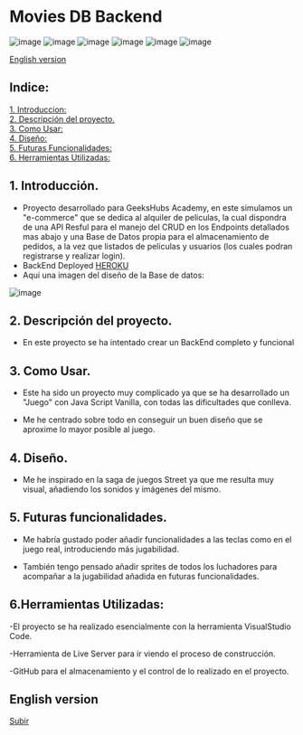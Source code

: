 # Movies DB Backend



![image](https://img.shields.io/badge/Heroku-430098?style=for-the-badge&logo=heroku&logoColor=white)
![image](https://img.shields.io/badge/MySQL-005C84?style=for-the-badge&logo=mysql&logoColor=white)
![image](https://img.shields.io/badge/Express.js-000000?style=for-the-badge&logo=express&logoColor=white)
![image](https://img.shields.io/badge/Node.js-339933?style=for-the-badge&logo=nodedotjs&logoColor=white)
![image](https://img.shields.io/badge/JavaScript-323330?style=for-the-badge&logo=javascript&logoColor=F7DF1E)
![image](https://img.shields.io/badge/Sequelize-52B0E7?style=for-the-badge&logo=Sequelize&logoColor=white)



[English version](#English-version)<br>

## Indice:


  [1. Introduccion:](#1-introducción)<br>
  [2. Descripción del proyecto.](#2-como-usar)<br>
  [3. Como Usar:](#3-descripción-del-proyecto)<br>
  [4. Diseño:](#4-diseño)<br>
  [5. Futuras Funcionalidades:](#5-futuras-funcionalidades)<br>
  [6. Herramientas Utilizadas:](#6herramientas-utilizadas)


## 1. Introducción.

- Proyecto desarrollado para GeeksHubs Academy, en este simulamos un "e-commerce" que se dedica al alquiler de peliculas, la cual dispondra de una API Resful para el manejo del CRUD en los Endpoints detallados mas abajo y una Base de Datos propia para el almacenamiento de pedidos, a la vez que listados de peliculas y usuarios (los cuales podran registrarse y realizar login). 
- BackEnd Deployed [HEROKU](https://movie-db-geekshubs.herokuapp.com)<br>
- Aqui una imagen del diseño de la Base de datos:
  
![image](../MovieDbBackend/screenshot/db.png)


## 2. Descripción del proyecto.

- En este proyecto se ha intentado crear un BackEnd completo y funcional 

## 3. Como Usar.

- Este ha sido un proyecto muy complicado ya que se ha desarrollado un "Juego" con Java Script Vanilla, con todas las dificultades que conlleva.

- Me he centrado sobre todo en conseguir un buen diseño que se aproxime lo mayor posible al juego.


## 4. Diseño.

- Me he inspirado en la saga de juegos Street ya que me resulta muy visual, añadiendo los sonidos y imágenes del mismo.



## 5. Futuras funcionalidades.

- Me habría gustado poder añadir funcionalidades a las teclas como en el juego real, introduciendo más jugabilidad.

- También tengo pensado añadir sprites de todos los luchadores para acompañar a la jugabilidad añadida en futuras funcionalidades.

## 6.Herramientas Utilizadas:

-El proyecto se ha realizado esencialmente con la herramienta VisualStudio Code.

-Herramienta de Live Server para ir viendo el proceso de construcción.

-GitHub para el almacenamiento y el control de lo realizado en el proyecto.


## English version


[Subir](#top)
